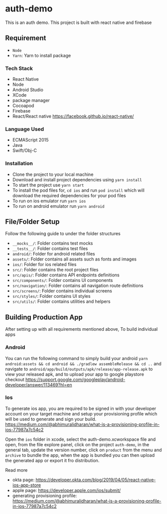 # auth-demo

This is an auth demo. This project is built with react native and firebase

## Requirement

- `Node`
- `Yarn`: Yarn to install package

### Tech Stack

- React Native
- Node
- Android Studio
- XCode
- package manager
- Cocoapod
- Firebase
- React/React native https://facebook.github.io/react-native/

### Language Used

- ECMAScript 2015
- Java
- Swift/Obj-C

### Installation

- Clone the project to your local machine
- Download and install project dependencies using `yarn install`
- To start the project use `yarn start`
- To install the pod files for, `cd ios` and run `pod install` which will download the required dependencies for your pod files
- To run on ios emulator run `yarn ios`
- To run on android emulator run `yarn android`

## File/Folder Setup

Follow the following guide to under the folder structures

- `__mocks__/`: Folder contains test mocks
- `__tests__/`: Folder contains test files
- `android/`: Folder for android related files
- `assets/`: Folder contains all assets such as fonts and images
- `ios/`: Folder for ios related files
- `src/`: Folder contains the root project files
- `src/apis/`: Folder contains API endpoints definitions
- `src/components/`: Folder contains UI components
- `src/navigation/`: Folder contains all navigation route definitions
- `src/screens/`: Folder contains individual screens
- `src/styles/`: Folder contains UI styles
- `src/utils/`: Folder contains utilities and helpers

## Building Production App

After setting up with all requirements mentioned above, To build individual apps

### Android

You can run the following command to simply build your android `yarn android:assets && cd android && ./gradlew assembleRelease && cd ..` and navigate to `android/app/build/outputs/apk/release/app-release.apk` to view your released apk, and to upload your app to google playstore checkout https://support.google.com/googleplay/android-developer/answer/113469?hl=en

### Ios

To generate ios app, you are required to be signed in with your developer account on your target machine and setup your provisioning profile which will be used to generate and sign your build. https://medium.com/@abhimuralidharan/what-is-a-provisioning-profile-in-ios-77987a7c54c2

Open the `ios` folder in xcode, select the auth-demo.xcworkspace file and open, from the file explore panel, click on the project `auth-demo`, in the general tab, update the version number, click on `product` from the menu and `archive` to bundle the app, when the app is bundled you can then upload the generated app or export it fro distribution.

Read more

- okta page: https://developer.okta.com/blog/2019/04/05/react-native-ios-app-store
- apple page: https://developer.apple.com/ios/submit/
- generating provisioning profile: https://medium.com/@abhimuralidharan/what-is-a-provisioning-profile-in-ios-77987a7c54c2

